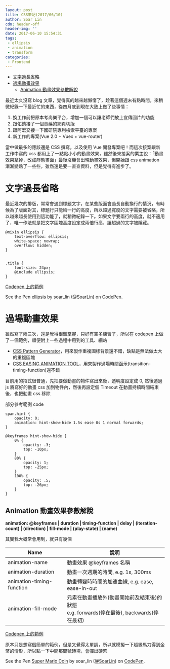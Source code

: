 ```yaml
---
layout: post
title: CSS筆記(2017/06/10)
author: Soar Lin
cdn: header-off
header-img: ''
date: 2017-06-10 15:54:31
tags:
 - ellipsis
 - animation
 - transform
categories:
 - Frontend
---
```

<!-- MarkdownTOC -->

- [文字過長省略](#%E6%96%87%E5%AD%97%E9%81%8E%E9%95%B7%E7%9C%81%E7%95%A5)
- [過場動畫效果](#%E9%81%8E%E5%A0%B4%E5%8B%95%E7%95%AB%E6%95%88%E6%9E%9C)
    - [Animation 動畫效果參數解說](#animation-%E5%8B%95%E7%95%AB%E6%95%88%E6%9E%9C%E5%8F%83%E6%95%B8%E8%A7%A3%E8%AA%AA)

<!-- /MarkdownTOC -->

最近太久沒寫 blog 文章，覺得真的越來越懶惰了，趁著這個週末有點時間，來稍微紀錄一下最近忙的東西，從四月底到現在大致上做了些事情：

1. 換工作前把原本考尚樂平台，增加一個可以讓老師們放上宣傳圖片的功能
2. 跟佑鈞接了一個賣藥的網頁切版
3. 跟阿宏交接一下國研院專利檢索平臺的專案
4. 新工作的專案(Vue 2.0 + Vuex + vue-router)

當中做最多的應該還是 CSS 撰寫，以及使用 Vue 開發專案吧！而這次接案跟新工作中寫的 css 都用上了一點點小小的動畫效果，雖然後來接案的業主說：「動畫效果拿掉，改成靜態畫面」最後沒機會出現動畫效果，但開始跟 css animation 漸漸變熟了一些些，雖然還是要一直查資料，但是覺得有進步了。
<!-- more -->

<a name="%E6%96%87%E5%AD%97%E9%81%8E%E9%95%B7%E7%9C%81%E7%95%A5"></a>
# 文字過長省略

最近幾次的排版，常常會遇到標題文字，在某些版面會過長自動換行的情況，有時候為了版面對其，標題行只能給一行的高度，所以超過寬度的文字需要被省略，所以越來越長使用到這功能了，就稍微紀錄一下。如果文字要兩行的高度，就不適用了，唯一作法就是把文字區塊高度設定成兩倍行高，讓超過的文字被隱藏。

````
@mixin ellipsis {
    text-overflow: ellipsis;
    white-space: nowrap;
    overflow: hidden;
}


.title {
    font-size: 24px;
    @include ellipsis;
}

````

[Codepen 上的範例](https://codepen.io/SoarLin)

<p data-height="350" data-theme-id="0" data-slug-hash="OgMGOE" data-default-tab="css,result" data-user="SoarLin" data-embed-version="2" data-pen-title="ellipsis" class="codepen">See the Pen <a href="https://codepen.io/SoarLin/pen/OgMGOE/">ellipsis</a> by soar_lin (<a href="https://codepen.io/SoarLin">@SoarLin</a>) on <a href="https://codepen.io">CodePen</a>.</p>
<script async src="https://production-assets.codepen.io/assets/embed/ei.js"></script>

<a name="%E9%81%8E%E5%A0%B4%E5%8B%95%E7%95%AB%E6%95%88%E6%9E%9C"></a>
# 過場動畫效果

雖然寫了兩三次，還是覺得很難掌握，只好有空多練習了，所以在 codepen 上做了一個範例，順便附上一些過程中用到的工具、網站

* [CSS Pattern Generator](http://www.patternify.com)，用來製作重複圖樣背景還不錯，缺點是無法做太大的重複區塊
* [CSS EASING ANIMATION TOOL](https://matthewlein.com/ceaser/)，用來製作過場時間函示(transition-timing-function)還不錯

目前用的招式很普通，先把要做動畫的物件寫出來後，透明度設定成 0, 然後透過 js 將寫好的動畫 css 加到物件內，然後再設定個 Timeout 在動畫持續時間結束後，也把動畫 css 移除

部分參考範例 code

````
span.hint {
    opacity: 0;
    animation: hint-show-hide 1.5s ease 0s 1 normal forwards;
}

@keyframes hint-show-hide {
    0% {
        opacity: .3;
        top: -10px;
    }
    80% {
        opacity: 1;
        top: -25px;
    }
    100% {
        opacity: .5;
        top: -26px;
    }
}
````

<a name="animation-%E5%8B%95%E7%95%AB%E6%95%88%E6%9E%9C%E5%8F%83%E6%95%B8%E8%A7%A3%E8%AA%AA"></a>
## Animation 動畫效果參數解說

**animation: @keyframes | duration | timing-function | delay | (iteration-count) | (direction) | fill-mode | (play-state) | (name)**

其實我大概常會用到，就只有幾個

| Name | 說明 |
| ---- | --- |
| animation-name | 動畫效果 @keyframes 名稱 |
| animation-duration | 動畫一次週期的時間, e.g. 1s, 300ms |
| animation-timing-function | 動畫轉變時時間的加速曲線, e.g. ease, ease-in-out |
| animation-fill-mode | 元素在動畫播放外(動畫開始前及結束後)的狀態 <br />e.g. forwards(停在最後), backwards(停在最初) |


[Codepen 上的範例](https://codepen.io/SoarLin/pen/pwgBKM/)

原本只是想寫個簡單的範例，但是又覺得太單調，所以就模擬一下超級馬力得到金幣的情形，所以點一下中間那問號磚塊，會彈出硬幣

<p data-height="380" data-theme-id="0" data-slug-hash="pwgBKM" data-default-tab="result" data-user="SoarLin" data-embed-version="2" data-pen-title="Super Mario Coin" class="codepen">See the Pen <a href="https://codepen.io/SoarLin/pen/pwgBKM/">Super Mario Coin</a> by soar_lin (<a href="https://codepen.io/SoarLin">@SoarLin</a>) on <a href="https://codepen.io">CodePen</a>.</p>
<script async src="https://production-assets.codepen.io/assets/embed/ei.js"></script>